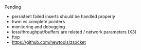
Pending
- persistent failed inserts should be handled properly 
- hwm vs complete pointers
- monitoring and debugging
- loss/throughput/buffers are related / network parameters (X3)
- ftop
- https://github.com/newtools/zsocket
